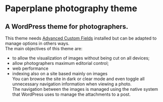 # Paperplane photography theme
## A WordPress theme for photographers.
This theme needs [Advanced Custom Fields](https://www.advancedcustomfields.com/pro/ "Advanced Custom Fields") installed but can be adapted to manage options in others ways.<br/>
The main objectives of this theme are:
* to allow the visualization of images without being cut on all devices;
* allow photographers maximum editorial control;
* web performance
* indexing also on a site based mainly on images  
You can browse the site in dark or clear mode and even toggle all unnecessary navigation information when viewing a photo.<br/>
The navigation between the images is managed using the native system that WordPress uses to manage the attachments to a post.
